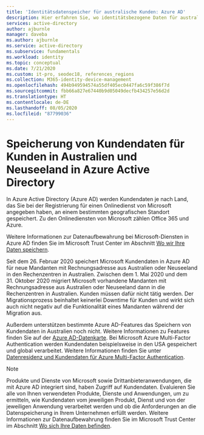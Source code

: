 ```yaml
---
title: 'Identitätsdatenspeicher für australische Kunden: Azure AD'
description: Hier erfahren Sie, wo identitätsbezogene Daten für australische Kunden durch Azure Active Directory gespeichert werden.
services: active-directory
author: ajburnle
manager: daveba
ms.author: ajburnle
ms.service: active-directory
ms.subservice: fundamentals
ms.workload: identity
ms.topic: conceptual
ms.date: 7/21/2020
ms.custom: it-pro, seodec18, references_regions
ms.collection: M365-identity-device-management
ms.openlocfilehash: 494b949594574a55df405ec0447fa6c59f386f7d
ms.sourcegitcommit: fbb66a827e67440b9d05049decfb434257e56d2d
ms.translationtype: HT
ms.contentlocale: de-DE
ms.lasthandoff: 08/05/2020
ms.locfileid: "87799036"
---
```

# <a name="customer-data-storage-for-australian-and-new-zealand-customers-in-azure-active-directory"></a>Speicherung von Kundendaten für Kunden in Australien und Neuseeland in Azure Active Directory

In Azure Active Directory (Azure AD) werden Kundendaten je nach Land, das Sie bei der Registrierung für einen Onlinedienst von Microsoft angegeben haben, an einem bestimmten geografischen Standort gespeichert. Zu den Onlinediensten von Microsoft zählen Office 365 und Azure. 

Weitere Informationen zur Datenaufbewahrung bei Microsoft-Diensten in Azure AD finden Sie im Microsoft Trust Center im Abschnitt [Wo wir Ihre Daten speichern](https://www.microsoft.com/trustcenter/privacy/where-your-data-is-located).

Seit dem 26. Februar 2020 speichert Microsoft Kundendaten in Azure AD für neue Mandanten mit Rechnungsadresse aus Australien oder Neuseeland in den Rechenzentren in Australien. Zwischen dem 1. Mai 2020 und dem 31. Oktober 2020 migriert Microsoft vorhandene Mandanten mit Rechnungsadresse aus Australien oder Neuseeland dann in die Rechenzentren in Australien. Kunden müssen dafür nicht tätig werden. Der Migrationsprozess beinhaltet keinerlei Downtime für Kunden und wirkt sich auch nicht negativ auf die Funktionalität eines Mandanten während der Migration aus.

Außerdem unterstützen bestimmte Azure AD-Features das Speichern von Kundendaten in Australien noch nicht. Weitere Informationen zu Features finden Sie auf der [Azure AD-Datenkarte](https://msit.powerbi.com/view?r=eyJrIjoiYzEyZTc5OTgtNTdlZS00ZTVkLWExN2ItOTM0OWU4NjljOGVjIiwidCI6IjcyZjk4OGJmLTg2ZjEtNDFhZi05MWFiLTJkN2NkMDExZGI0NyIsImMiOjV9). Bei Microsoft Azure Multi-Factor Authentication werden Kundendaten beispielsweise in den USA gespeichert und global verarbeitet. Weitere Informationen finden Sie unter [Datenresidenz und Kundendaten für Azure Multi-Factor Authentication](https://docs.microsoft.com/azure/active-directory/authentication/concept-mfa-data-residency).

> [!NOTE]
> Produkte und Dienste von Microsoft sowie Drittanbieteranwendungen, die mit Azure AD integriert sind, haben Zugriff auf Kundendaten. Evaluieren Sie alle von Ihnen verwendeten Produkte, Dienste und Anwendungen, um zu ermitteln, wie Kundendaten vom jeweiligen Produkt, Dienst und von der jeweiligen Anwendung verarbeitet werden und ob die Anforderungen an die Datenspeicherung in Ihrem Unternehmen erfüllt werden. Weitere Informationen zur Datenaufbewahrung finden Sie im Microsoft Trust Center im Abschnitt [Wo sich Ihre Daten befinden](https://www.microsoft.com/trustcenter/privacy/where-your-data-is-located).

